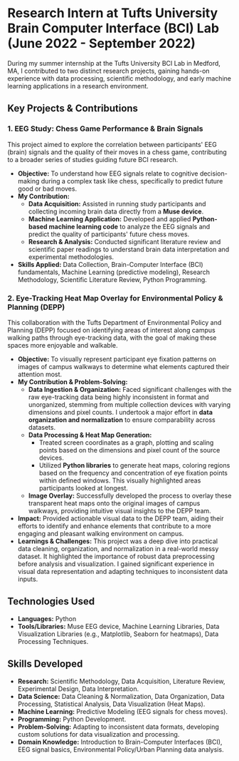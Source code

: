 # Research Intern at Tufts University Brain Computer Interface (BCI) Lab (June 2022 - September 2022)

During my summer internship at the Tufts University BCI Lab in Medford, MA, I contributed to two distinct research projects, gaining hands-on experience with data processing, scientific methodology, and early machine learning applications in a research environment.

## Key Projects & Contributions

### 1. EEG Study: Chess Game Performance & Brain Signals
This project aimed to explore the correlation between participants' EEG (brain) signals and the quality of their moves in a chess game, contributing to a broader series of studies guiding future BCI research.
* **Objective:** To understand how EEG signals relate to cognitive decision-making during a complex task like chess, specifically to predict future good or bad moves.
* **My Contribution:**
    * **Data Acquisition:** Assisted in running study participants and collecting incoming brain data directly from a **Muse device**.
    * **Machine Learning Application:** Developed and applied **Python-based machine learning code** to analyze the EEG signals and predict the quality of participants' future chess moves.
    * **Research & Analysis:** Conducted significant literature review and scientific paper readings to understand brain data interpretation and experimental methodologies.
* **Skills Applied:** Data Collection, Brain-Computer Interface (BCI) fundamentals, Machine Learning (predictive modeling), Research Methodology, Scientific Literature Review, Python Programming.

### 2. Eye-Tracking Heat Map Overlay for Environmental Policy & Planning (DEPP)
This collaboration with the Tufts Department of Environmental Policy and Planning (DEPP) focused on identifying areas of interest along campus walking paths through eye-tracking data, with the goal of making these spaces more enjoyable and walkable.
* **Objective:** To visually represent participant eye fixation patterns on images of campus walkways to determine what elements captured their attention most.
* **My Contribution & Problem-Solving:**
    * **Data Ingestion & Organization:** Faced significant challenges with the raw eye-tracking data being highly inconsistent in format and unorganized, stemming from multiple collection devices with varying dimensions and pixel counts. I undertook a major effort in **data organization and normalization** to ensure comparability across datasets.
    * **Data Processing & Heat Map Generation:**
        * Treated screen coordinates as a graph, plotting and scaling points based on the dimensions and pixel count of the source devices.
        * Utilized **Python libraries** to generate heat maps, coloring regions based on the frequency and concentration of eye fixation points within defined windows. This visually highlighted areas participants looked at longest.
    * **Image Overlay:** Successfully developed the process to overlay these transparent heat maps onto the original images of campus walkways, providing intuitive visual insights to the DEPP team.
* **Impact:** Provided actionable visual data to the DEPP team, aiding their efforts to identify and enhance elements that contribute to a more engaging and pleasant walking environment on campus.
* **Learnings & Challenges:** This project was a deep dive into practical data cleaning, organization, and normalization in a real-world messy dataset. It highlighted the importance of robust data preprocessing before analysis and visualization. I gained significant experience in visual data representation and adapting techniques to inconsistent data inputs.

## Technologies Used
* **Languages:** Python
* **Tools/Libraries:** Muse EEG device, Machine Learning Libraries, Data Visualization Libraries (e.g., Matplotlib, Seaborn for heatmaps), Data Processing Techniques.

## Skills Developed
* **Research:** Scientific Methodology, Data Acquisition, Literature Review, Experimental Design, Data Interpretation.
* **Data Science:** Data Cleaning & Normalization, Data Organization, Data Processing, Statistical Analysis, Data Visualization (Heat Maps).
* **Machine Learning:** Predictive Modeling (EEG signals for chess moves).
* **Programming:** Python Development.
* **Problem-Solving:** Adapting to inconsistent data formats, developing custom solutions for data visualization and processing.
* **Domain Knowledge:** Introduction to Brain-Computer Interfaces (BCI), EEG signal basics, Environmental Policy/Urban Planning data analysis.